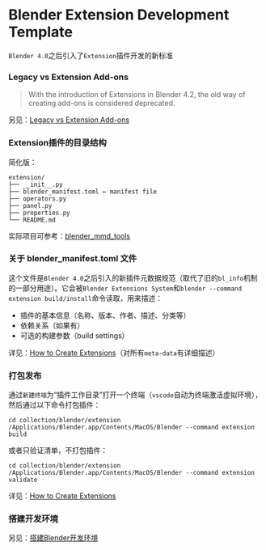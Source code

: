 # Blender Extension Development Template

`Blender 4.0`之后引入了`Extension`插件开发的新标准

### Legacy vs Extension Add-ons

>With the introduction of Extensions in Blender 4.2, the old way of creating add-ons is considered deprecated.

另见：[Legacy vs Extension Add-ons](https://docs.blender.org/manual/en/4.2/advanced/extensions/addons.html#legacy-vs-extension-add-ons)

### Extension插件的目录结构

简化版：
```
extension/
├── __init__.py
├── blender_manifest.toml ← manifest file
├── operators.py
├── panel.py
├── properties.py
└── README.md
```

实际项目可参考：[blender_mmd_tools](https://github.com/MMD-Blender/blender_mmd_tools) 

### 关于 blender_manifest.toml 文件

这个文件是`Blender 4.0`之后引入的新插件元数据规范（取代了旧的`bl_info`机制的一部分用途）。它会被`Blender Extensions System`和`blender --command extension build/install`命令读取，用来描述：
- 插件的基本信息（名称、版本、作者、描述、分类等）
- 依赖关系（如果有）
- 可选的构建参数（build settings）

详见：[How to Create Extensions](https://docs.blender.org/manual/en/4.2/advanced/extensions/getting_started.html#extensions-getting-started)（对所有`meta-data`有详细描述）


### 打包发布

通过`新建终端`为“插件工作目录”打开一个终端（`vscode`自动为终端激活虚拟环境），然后通过以下命令打包插件：

```shell
cd collection/blender/extension
/Applications/Blender.app/Contents/MacOS/Blender --command extension build
```

或者只验证清单，不打包插件：

```shell
cd collection/blender/extension
/Applications/Blender.app/Contents/MacOS/Blender --command extension validate
```

详见：[How to Create Extensions](https://docs.blender.org/manual/en/4.2/advanced/extensions/getting_started.html#extensions-getting-started)

### 搭建开发环境

另见：[搭建Blender开发环境](../../readme/blender_development.md)

